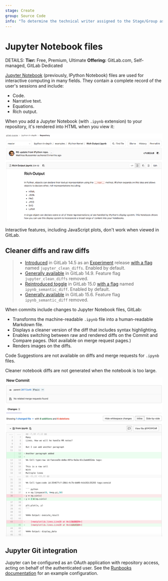 ```yaml
---
stage: Create
group: Source Code
info: "To determine the technical writer assigned to the Stage/Group associated with this page, see https://handbook.gitlab.com/handbook/product/ux/technical-writing/#assignments"
---
```

# Jupyter Notebook files

DETAILS:
**Tier:** Free, Premium, Ultimate
**Offering:** GitLab.com, Self-managed, GitLab Dedicated

[Jupyter Notebook](https://jupyter.org/) (previously, IPython Notebook) files are used for
interactive computing in many fields. They contain a complete record of the
user's sessions and include:

- Code.
- Narrative text.
- Equations.
- Rich output.

When you add a Jupyter Notebook (with `.ipynb` extension) to your repository,
it's rendered into HTML when you view it:

![Jupyter Notebook Rich Output](img/jupyter_notebook.png)

Interactive features, including JavaScript plots, don't work when viewed in
GitLab.

## Cleaner diffs and raw diffs

> - [Introduced](https://gitlab.com/groups/gitlab-org/-/epics/6589) in GitLab 14.5 as an [Experiment](../../../../policy/experiment-beta-support.md#experiment) release [with a flag](../../../../administration/feature_flags.md) named `jupyter_clean_diffs`. Enabled by default.
> - [Generally available](https://gitlab.com/gitlab-org/gitlab/-/merge_requests/75500) in GitLab 14.9. Feature flag `jupyter_clean_diffs` removed.
> - [Reintroduced toggle](https://gitlab.com/gitlab-org/gitlab/-/merge_requests/85079) in GitLab 15.0 [with a flag](../../../../administration/feature_flags.md) named `ipynb_semantic_diff`. Enabled by default.
> - [Generally available](https://gitlab.com/gitlab-org/gitlab/-/merge_requests/95373) in GitLab 15.6. Feature flag `ipynb_semantic_diff` removed.

When commits include changes to Jupyter Notebook files, GitLab:

- Transforms the machine-readable `.ipynb` file into a human-readable Markdown file.
- Displays a cleaner version of the diff that includes syntax highlighting.
- Enables switching between raw and rendered diffs on the Commit and Compare pages. (Not available on merge request pages.)
- Renders images on the diffs.

Code Suggestions are not available on diffs and merge requests for `.ipynb` files.

Cleaner notebook diffs are not generated when the notebook is too large.

![Jupyter Notebook Clean Diff](img/jupyter_notebook_diff_v14_5.png)

## Jupyter Git integration

Jupyter can be configured as an OAuth application with repository access, acting
on behalf of the authenticated user. See the
[Runbooks documentation](../../../project/clusters/runbooks/index.md) for an
example configuration.
